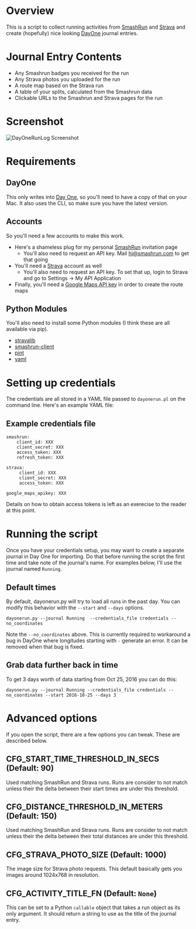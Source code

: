 # Overview
This is a script to collect running activities from [SmashRun](http://smashrun.com) and [Strava](http://strava.com) and create (hopefully) nice looking [DayOne](http://dayoneapp.com) journal entries.

# Journal Entry Contents
   * Any Smashrun badges you received for the run
   * Any Strava photos you uploaded for the run
   * A route map based on the Strava run
   * A table of your splits, calculated from the Smashrun data
   * Clickable URLs to the Smashrun and Strava pages for the run

# Screenshot
![DayOneRunLog Screenshot](http://i.imgur.com/ZXqvu5D.png)

# Requirements
## DayOne
This only writes into [Day One](http://dayoneapp.com), so you'll need to have a copy of that on your Mac. It also uses the CLI, so make sure you have the latest version.

## Accounts
So you'll need a few accounts to make this work. 

   * Here's a shameless plug for my personal [SmashRun](http://smashrun.com/nall/invite) invitation page
      * You'll also need to request an API key. Mail [hi@smashrun.com](mailto:hi@smashrun.com) to get that going
   * You'll need a [Strava](http://www.strava.com) account as well
      * You'll also need to request an API key. To set that up, login to Strava and go to Settings -> My API Application
   * Finally, you'll need a [Google Maps API key](https://developers.google.com/maps/documentation/javascript/get-api-key) in order to create the route maps

## Python Modules
You'll also need to install some Python modules (I think these are all available via pip).

   * [stravalib](https://github.com/hozn/stravalib)
   * [smashrun-client](https://github.com/campbellr/smashrun-client)
   * [pint](https://github.com/hgrecco/pint)
   * [yaml](http://pyyaml.org/)

# Setting up credentials
The credentials are all stored in a YAML file passed to `dayonerun.pl` on the command line. Here's an example YAML file:

## Example credentials file
```
smashrun:
    client_id: XXX
    client_secret: XXX
    access_token: XXX
    refresh_token: XXX

strava:
     client_id: XXX
     client_secret: XXX
     access_token: XXX

google_maps_apikey: XXX
```

Details on how to obtain access tokens is left as an exerecise to the reader at this point.

# Running the script
Once you have your credentials setup, you may want to create a separate journal in Day One for importing. Do that before running the script the first time and take note of the journal's name. For examples below, I'll use the journal named `Running`.

## Default times
By default, dayonerun.py will try to load all runs in the past day. You can modify this behavior with the `--start` and `--days` options.

    dayonerun.py --journal Running  --credentials_file credentials --no_coordinates

Note the `--no_coordinates` above. This is currently required to workaround a bug in DayOne where longitudes starting with `-` generate an error. It can be removed when that bug is fixed.

## Grab data further back in time
To get 3 days worth of data starting from Oct 25, 2016 you can do this:

    dayonerun.py --journal Running --credentials_file credentials --no_coordinates --start 2016-10-25 --days 3

# Advanced options
If you open the script, there are a few options you can tweak. These are described below.

## CFG\_START\_TIME\_THRESHOLD\_IN\_SECS (Default: 90)
Used matching SmashRun and Strava runs. Runs are consider to not match unless their the delta between their start times are under this threshold.

## CFG\_DISTANCE\_THRESHOLD\_IN\_METERS (Default: 150)
Used matching SmashRun and Strava runs. Runs are consider to not match unless their the delta between their total distances are under this threshold.

## CFG\_STRAVA\_PHOTO\_SIZE (Default: 1000)
The image size for Strava photo requests. This default basically gets you images around 1024x768 in resolution.

## CFG\_ACTIVITY\_TITLE\_FN (Default: `None`)
This can be set to a Python `callable` object that takes a run object as its only argument. It should return a string to use as the title of the journal entry.
